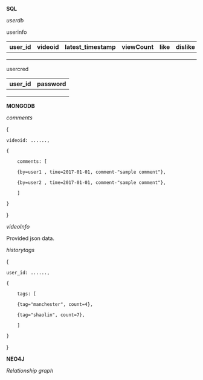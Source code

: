 **SQL**


*userdb*

userinfo

|user_id | videoid | latest_timestamp | viewCount | like | dislike |
|:------:|:-------:|:----------------:|:---------:|:----:|:-------:|
|		 |	 	   |                  | 		  |      |         |
|		 |		   |                  | 		  |      |         |
|		 |		   |                  | 	      |      |         |


usercred

|user_id | password |
|:------:|:--------:|
|        |          |
|        |          |
|        |          |


**MONGODB**


*comments*

{
	
	videoid: ......,
	
	{
	
		comments: [
	
		{by=user1 , time=2017-01-01, comment-"sample comment"},
	
		{by=user2 , time=2017-01-01, comment-"sample comment"},
	
		]
	
	}

}


*videoInfo*

Provided json data.


*historytags*

{
	
	user_id: ......,
	
	{
	
		tags: [
	
		{tag="manchester", count=4},
	
		{tag="shaolin", count=7},
	
		]
	
	}

}


**NEO4J**

*Relationship graph*
